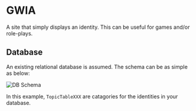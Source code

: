 # GWIA

A site that simply displays an identity. This can be useful for games and/or role-plays.

## Database

An existing relational database is assumed. The schema can be as simple as below:

![DB Schema](https://imgur.com/a/PeLFKqY)

In this example, `TopicTableXXX` are catagories for the identities in your database.
